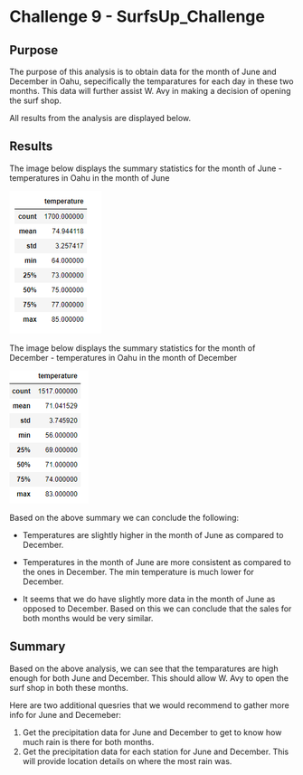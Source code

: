 # Challenge 9 - SurfsUp_Challenge

## Purpose

The purpose of this analysis is to obtain data for the month of June and December in Oahu, sepecifically the temparatures for each day in these two months. This data will further assist W. Avy in making a decision of opening the surf shop.

All results from the analysis are displayed below.

## Results

The image below displays the summary statistics for the month of June - temperatures in Oahu in the month of June

![June Temperatures Summary](/june_temps.PNG)

The image below displays the summary statistics for the month of December - temperatures in Oahu in the month of December

![December Temperatures Summary](/dec_temps.PNG)

Based on the above summary we can conclude the following:

 - Temperatures are slightly higher in the month of June as compared to December.

 - Temperatures in the month of June are more consistent as compared to the ones in December. The min temperature is much lower for December.

 - It seems that we do have slightly more data in the month of June as opposed to December. Based on this we can conclude that the sales for both months would be very similar.

## Summary

Based on the above analysis, we can see that the temparatures are high enough for both June and December. This should allow W. Avy to open the surf shop in both these months.

Here are two additional quesries that we would recommend to gather more info for June and Decemeber:

 1. Get the precipitation data for June and December to get to know how much rain is there for both months.
 2. Get the precipitation data for each station for June and December. This will provide location details on where the most rain was.

